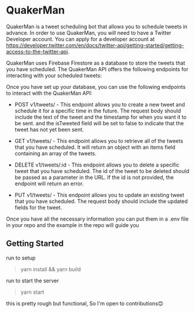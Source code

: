 # QuakerMan
QuakerMan is a tweet scheduling bot that allows you to schedule tweets in advance. In order to use QuakerMan, you will need to have a Twitter Developer account. You can apply for a developer account at https://developer.twitter.com/en/docs/twitter-api/getting-started/getting-access-to-the-twitter-api.

QuakerMan uses Firebase Firestore as a database to store the tweets that you have scheduled. The QuakerMan API offers the following endpoints for interacting with your scheduled tweets:

Once you have set up your database, you can use the following endpoints to interact with the QuakerMan API:

- POST v1/tweets/ - This endpoint allows you to create a new tweet and schedule it for a specific time in the future. The request body should include the text of the tweet and the timestamp for when you want it to be sent. and the isTweeted field will be set to false to indicate that the tweet has not yet been sent.

- GET v1/tweets/ - This endpoint allows you to retrieve all of the tweets that you have scheduled. It will return an object with an items field containing an array of the tweets.

- DELETE v1/tweets/:id - This endpoint allows you to delete a specific tweet that you have scheduled. The id of the tweet to be deleted should be passed as a parameter in the URL. If the id is not provided, the endpoint will return an error.

- PUT v1/tweets/ - This endpoint allows you to update an existing tweet that you have scheduled. The request body should include the updated fields for the tweet.

Once you have all the necessary information you can put them in a .env file in your repo and the example in the repo will guide you

## Getting Started
run to setup
> yarn install && yarn build

run to start the server
> yarn start

this is pretty rough but functional, So I'm open to contributions😊
